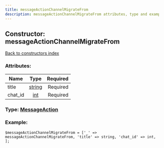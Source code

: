 ```yaml
---
title: messageActionChannelMigrateFrom
description: messageActionChannelMigrateFrom attributes, type and example
---
```

## Constructor: messageActionChannelMigrateFrom  
[Back to constructors index](index.md)



### Attributes:

| Name     |    Type       | Required |
|----------|:-------------:|---------:|
|title|[string](../types/string.md) | Required|
|chat\_id|[int](../types/int.md) | Required|



### Type: [MessageAction](../types/MessageAction.md)


### Example:

```
$messageActionChannelMigrateFrom = ['_' => messageActionChannelMigrateFrom, 'title' => string, 'chat_id' => int, ];
```
